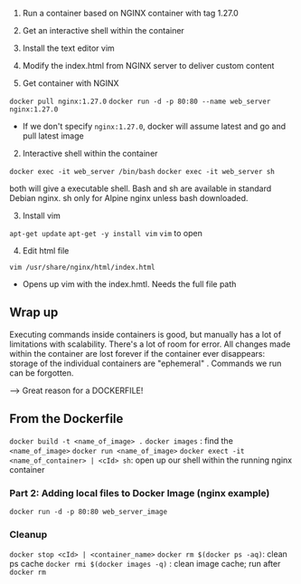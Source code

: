 1. Run a container based on NGINX container with tag 1.27.0
2. Get an interactive shell within the container
3. Install the text editor vim
4. Modify the index.html from NGINX server to deliver custom content

1. Get container with NGINX

`docker pull nginx:1.27.0`
`docker run -d -p 80:80 --name web_server nginx:1.27.0`
- If we don't specify `nginx:1.27.0`, docker will assume latest and go and pull latest image

2. Interactive shell within the container 

`docker exec -it web_server /bin/bash`
 `docker exec -it web_server sh` 

 both will give a executable shell. Bash and sh are available in standard Debian nginx. sh only for Alpine nginx unless bash downloaded.

 3. Install vim

 `apt-get update`
 `apt-get -y install vim`
`vim` to open

 4. Edit html file

 `vim /usr/share/nginx/html/index.html`
 - Opens up vim with the index.hmtl. Needs the full file path


## Wrap up
Executing commands inside containers is good, but manually has a lot of limitations with scalability. There's a lot of room for error. All changes made within the container are lost forever if the container ever disappears: storage of the individual containers are "ephemeral" . Commands we run can be forgotten. 

--> Great reason for a DOCKERFILE!

## From the Dockerfile
`docker build -t <name_of_image> .`
`docker images` : find the `<name_of_image>`
`docker run <name_of_image>`
`docker exect -it <name_of_container> | <cId> sh`: open up our shell within the running nginx container

### Part 2: Adding local files to Docker Image (nginx example)

`docker run -d -p 80:80 web_server_image`


### Cleanup
`docker stop <cId> | <container_name>`
`docker rm $(docker ps -aq)`: clean ps cache
`docker rmi $(docker images -q)` : clean image cache; run after `docker rm`
